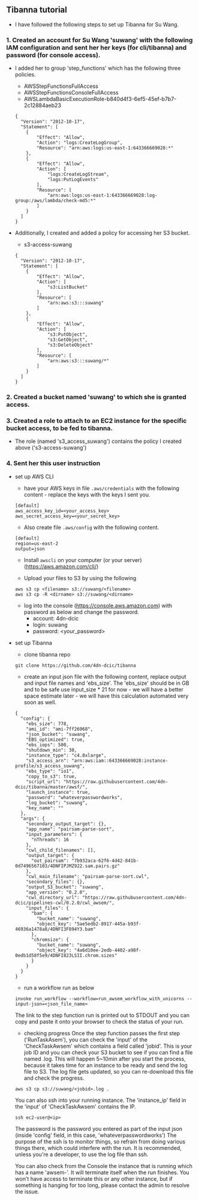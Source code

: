 ## Tibanna tutorial
* I have followed the following steps to set up Tibanna for Su Wang.

### 1. Created an account for Su Wang 'suwang' with the following IAM configuration and sent her her keys (for cli/tibanna) and password (for console access).
  * I added her to group 'step_functions' which has the following three policies.
    * AWSStepFunctionsFullAccess
    * AWSStepFunctionsConsoleFullAccess
    * AWSLambdaBasicExecutionRole-b840d4f3-6ef5-45ef-b7b7-2c12884aeb23
    ```
    {
      "Version": "2012-10-17",
      "Statement": [
        {
            "Effect": "Allow",
            "Action": "logs:CreateLogGroup",
            "Resource": "arn:aws:logs:us-east-1:643366669028:*"
        },
        {
            "Effect": "Allow",
            "Action": [
                "logs:CreateLogStream",
                "logs:PutLogEvents"
            ],
            "Resource": [
                "arn:aws:logs:us-east-1:643366669028:log-group:/aws/lambda/check-md5:*"
            ]
        }
      ]
    }
    ```

  * Additionally, I created and added a policy for accessing her S3 bucket.
    * s3-access-suwang
    ```
    {
      "Version": "2012-10-17",
      "Statement": [
        {
            "Effect": "Allow",
            "Action": [
                "s3:ListBucket"
            ],
            "Resource": [
                "arn:aws:s3:::suwang"
            ]
        },
        {
            "Effect": "Allow",
            "Action": [
                "s3:PutObject",
                "s3:GetObject",
                "s3:DeleteObject"
            ],
            "Resource": [
                "arn:aws:s3:::suwang/*"
            ]
        }
      ]
    }
    ```

### 2. Created a bucket named 'suwang' to which she is granted access.

### 3. Created a role to attach to an EC2 instance for the specific bucket access, to be fed to tibanna.
  * The role (named 's3_access_suwang') contains the policy I created above ('s3-access-suwang')

### 4. Sent her this user instruction

* set up AWS CLI
    * have your AWS keys in file `.aws/credentials` with the following content - replace the keys with the keys I sent you.
    ```
    [default]
    aws_access_key_id=<your_access_key>
    aws_secret_access_key=<your_secret_key>
    ```
    
    * Also create file `.aws/config` with the following content.
    ```
    [default]
    region=us-east-2
    output=json
    ```
    
    * Install `awscli` on your computer (or your server) (https://aws.amazon.com/cli/)
    
    * Upload your files to S3 by using the following
    ```
    aws s3 cp <filename> s3://suwang/<filename>
    aws s3 cp -R <dirname> s3://suwang/<dirname>
    ```

    * log into the console (https://console.aws.amazon.com) with password as below and change the password.
        * account: 4dn-dcic
        * login: suwang
        * password: <your_password>


* set up Tibanna
    * clone tibanna repo
    ```
    git clone https://github.com/4dn-dcic/tibanna
    ```

    * create an input json file with the following content, replace output and input file names and 'ebs_size'. The 'ebs_size' should be in GB and to be safe use input_size * 21 for now - we will have a better space estimate later - we will have this calculation automated very soon as well.
    ```
    {
      "config": {
        "ebs_size": 778,
        "ami_id": "ami-7ff26968",
        "json_bucket": "suwang",
        "EBS_optimized": true,
        "ebs_iops": 500,
        "shutdown_min": 30,
        "instance_type": "c4.8xlarge",
        "s3_access_arn": "arn:aws:iam::643366669028:instance-profile/s3_access_suwang",
        "ebs_type": "io1",
        "copy_to_s3": true,
        "script_url": "https://raw.githubusercontent.com/4dn-dcic/tibanna/master/awsf/",
        "launch_instance": true,
        "password": "whateverpasswordworks",
        "log_bucket": "suwang",
        "key_name": ""
      },
      "args": {
        "secondary_output_target": {},
        "app_name": "pairsam-parse-sort",
        "input_parameters": {
          "nThreads": 16
        },
        "cwl_child_filenames": [],
        "output_target": {
          "out_pairsam": "7b932aca-62f6-4d42-841b-0d7496567103/4DNFIPJMZ922.sam.pairs.gz"
        },
        "cwl_main_filename": "pairsam-parse-sort.cwl",
        "secondary_files": {},
        "output_S3_bucket": "suwang",
        "app_version": "0.2.0",
        "cwl_directory_url": "https://raw.githubusercontent.com/4dn-dcic/pipelines-cwl/0.2.0/cwl_awsem/",
        "input_files": {
          "bam": {
            "bucket_name": "suwang",
            "object_key": "5ae5edb2-8917-445a-b93f-46936a1478a8/4DNFI3F894Y3.bam"
          },
          "chromsize": {
            "bucket_name": "suwang",
            "object_key": "4a6d10ee-2edb-4402-a98f-0edb1d58f5e9/4DNFI823LSII.chrom.sizes"
          }
        }
      }
    }
    ```

    * run a workflow run as below
    ```
    invoke run_workflow --workflow=run_awsem_workflow_with_unicorns --input-json=<json_file_name>
    ```
    The link to the step function run is printed out to STDOUT and you can copy and paste it onto your browser to check the status of your run.


    * checking progress
    Once the step function passes the first step ('RunTaskAsem'), you can check the 'input' of the 'CheckTaskAwsem' which contains a field called 'jobid'. This is your job ID and you can check your S3 bucket to see if you can find a file named <jobid>.log. This will happen 5~10min after you start the process, because it takes time for an instance to be ready and send the log file to S3. The log file gets updated, so you can re-download this file and check the progress.
    ```
    aws s3 cp s3://suwang/<jobid>.log .
    ```

    You can also ssh into your running instance. The 'instance_ip' field in the 'input' of 'CheckTaskAwsem' contains the IP.
    ```
    ssh ec2-user@<ip>
    ```
    The password is the password you entered as part of the input json (inside 'config' field, in this case, 'whateverpasswordworks')
    The purpose of the ssh is to monitor things, so refrain from doing various things there, which could interfere with the run. It is recommended, unless you're a developer, to use the log file than ssh. 

    You can also check from the Console the instance that is running which has a name 'awsem-<jobid>'. It will terminate itself when the run finishes. You won't have access to terminate this or any other instance, but if something is hanging for too long, please contact the admin to resolve the issue.



